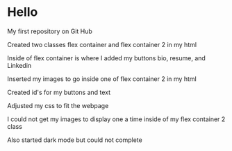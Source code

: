 # Hello
My first repository on Git Hub

Created two classes flex container and flex container 2 in my html

Inside of flex container is where I added my buttons bio, resume, and Linkedin

Inserted my images to go inside one of flex container 2 in my html

Created id's for my buttons and text

Adjusted my css to fit the webpage

I could not get my images to display one a time inside of my flex container 2 class

Also started dark mode but could not complete


